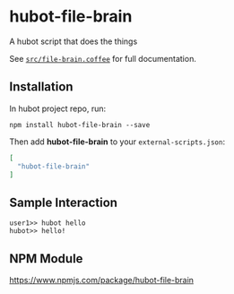 # hubot-file-brain

A hubot script that does the things

See [`src/file-brain.coffee`](src/file-brain.coffee) for full documentation.

## Installation

In hubot project repo, run:

`npm install hubot-file-brain --save`

Then add **hubot-file-brain** to your `external-scripts.json`:

```json
[
  "hubot-file-brain"
]
```

## Sample Interaction

```
user1>> hubot hello
hubot>> hello!
```

## NPM Module

https://www.npmjs.com/package/hubot-file-brain
